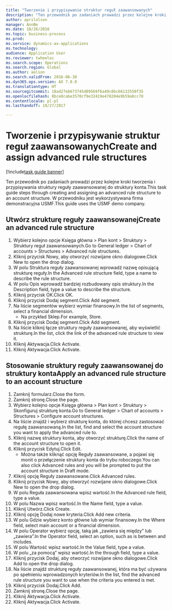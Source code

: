 ```yaml
--- 
title: "Tworzenie i przypisywanie struktur reguł zaawansowanych"
description: "Ten przewodnik po zadaniach prowadzi przez kolejne kroki tworzenia i przypisywania struktury reguły zaawansowanej do struktury konta."
author: aprilolson
manager: AnnBe
ms.date: 10/26/2016
ms.topic: business-process
ms.prod: 
ms.service: dynamics-ax-applications
ms.technology: 
audience: Application User
ms.reviewer: twheeloc
ms.search.scope: Operations
ms.search.region: Global
ms.author: aolson
ms.search.validFrom: 2016-06-30
ms.dyn365.ops.version: AX 7.0.0
ms.translationtype: HT
ms.sourcegitcommit: 18ad27eb673745d09569f6a49c8bc66132550f35
ms.openlocfilehash: 8bce8cabe3570cf9e32419e478204e9b59a0cc78
ms.contentlocale: pl-pl
ms.lasthandoff: 10/27/2017

---
```

# <a name="create-and-assign-advanced-rule-structures"></a><span data-ttu-id="7b335-103">Tworzenie i przypisywanie struktur reguł zaawansowanych</span><span class="sxs-lookup"><span data-stu-id="7b335-103">Create and assign advanced rule structures</span></span>

[!include[task guide banner](../../includes/task-guide-banner.md)]

<span data-ttu-id="7b335-104">Ten przewodnik po zadaniach prowadzi przez kolejne kroki tworzenia i przypisywania struktury reguły zaawansowanej do struktury konta.</span><span class="sxs-lookup"><span data-stu-id="7b335-104">This task guide steps through creating and assigning an advanced rule structure to an account structure.</span></span> <span data-ttu-id="7b335-105">W przewodniku jest wykorzystywana firma demonstracyjna USMF.</span><span class="sxs-lookup"><span data-stu-id="7b335-105">This guide uses the USMF demo company.</span></span>


## <a name="create-an-advanced-rule-structure"></a><span data-ttu-id="7b335-106">Utwórz strukturę reguły zaawansowanej</span><span class="sxs-lookup"><span data-stu-id="7b335-106">Create an advanced rule structure</span></span>
1. <span data-ttu-id="7b335-107">Wybierz kolejno opcje Księga główna > Plan kont > Struktury > Struktury reguł zaawansowanych.</span><span class="sxs-lookup"><span data-stu-id="7b335-107">Go to General ledger > Chart of accounts > Structures > Advanced rule structures.</span></span>
2. <span data-ttu-id="7b335-108">Kliknij przycisk Nowy, aby otworzyć rozwijane okno dialogowe.</span><span class="sxs-lookup"><span data-stu-id="7b335-108">Click New to open the drop dialog.</span></span>
3. <span data-ttu-id="7b335-109">W polu Struktura reguły zaawansowanej wprowadź nazwę opisującą strukturę reguły.</span><span class="sxs-lookup"><span data-stu-id="7b335-109">In the Advanced rule structure field, type a name to describe the rule structure.</span></span>
4. <span data-ttu-id="7b335-110">W polu Opis wprowadź bardziej rozbudowany opis struktury.</span><span class="sxs-lookup"><span data-stu-id="7b335-110">In the Description field, type a value to describe the structure.</span></span>
5. <span data-ttu-id="7b335-111">Kliknij przycisk OK.</span><span class="sxs-lookup"><span data-stu-id="7b335-111">Click OK.</span></span>
6. <span data-ttu-id="7b335-112">Kliknij przycisk Dodaj segment.</span><span class="sxs-lookup"><span data-stu-id="7b335-112">Click Add segment.</span></span>
7. <span data-ttu-id="7b335-113">Na liście segmentów wybierz wymiar finansowy.</span><span class="sxs-lookup"><span data-stu-id="7b335-113">In the list of segments, select a financial dimension.</span></span>
    * <span data-ttu-id="7b335-114">Na przykład Sklep.</span><span class="sxs-lookup"><span data-stu-id="7b335-114">For example, Store.</span></span>  
8. <span data-ttu-id="7b335-115">Kliknij przycisk Dodaj segment.</span><span class="sxs-lookup"><span data-stu-id="7b335-115">Click Add segment.</span></span>
9. <span data-ttu-id="7b335-116">Na liście kliknij łącze struktury reguły zaawansowanej, aby wyświetlić strukturę.</span><span class="sxs-lookup"><span data-stu-id="7b335-116">In the list, click the link of the advanced rule structure to view it.</span></span>
10. <span data-ttu-id="7b335-117">Kliknij Aktywacja.</span><span class="sxs-lookup"><span data-stu-id="7b335-117">Click Activate.</span></span>
11. <span data-ttu-id="7b335-118">Kliknij Aktywacja.</span><span class="sxs-lookup"><span data-stu-id="7b335-118">Click Activate.</span></span>

## <a name="apply-an-advanced-rule-structure-to-an-account-structure"></a><span data-ttu-id="7b335-119">Stosowanie struktury reguły zaawansowanej do struktury konta</span><span class="sxs-lookup"><span data-stu-id="7b335-119">Apply an advanced rule structure to an account structure</span></span>
1. <span data-ttu-id="7b335-120">Zamknij formularz.</span><span class="sxs-lookup"><span data-stu-id="7b335-120">Close the form.</span></span>
2. <span data-ttu-id="7b335-121">Zamknij stronę.</span><span class="sxs-lookup"><span data-stu-id="7b335-121">Close the page.</span></span>
3. <span data-ttu-id="7b335-122">Wybierz kolejno opcje Księga główna > Plan kont > Struktury > Skonfiguruj strukturę konta.</span><span class="sxs-lookup"><span data-stu-id="7b335-122">Go to General ledger > Chart of accounts > Structures > Configure account structures.</span></span>
4. <span data-ttu-id="7b335-123">Na liście znajdź i wybierz strukturę konta, do której chcesz zastosować regułę zaawansowaną.</span><span class="sxs-lookup"><span data-stu-id="7b335-123">In the list, find and select the account structure you want to apply the advanced rule to.</span></span>
5. <span data-ttu-id="7b335-124">Kliknij nazwę struktury konta, aby otworzyć strukturę.</span><span class="sxs-lookup"><span data-stu-id="7b335-124">Click the name of the account structure to open it.</span></span>
6. <span data-ttu-id="7b335-125">Kliknij przycisk Edytuj.</span><span class="sxs-lookup"><span data-stu-id="7b335-125">Click Edit.</span></span>
    * <span data-ttu-id="7b335-126">Można także kliknąć opcję Reguły zaawansowane, a pojawi się monit o przełączenie struktury konta do trybu roboczego.</span><span class="sxs-lookup"><span data-stu-id="7b335-126">You can also click Advanced rules and you will be prompted to put the account structure in Draft mode.</span></span>  
7. <span data-ttu-id="7b335-127">Kliknij opcję Reguły zaawansowane.</span><span class="sxs-lookup"><span data-stu-id="7b335-127">Click Advanced rules.</span></span>
8. <span data-ttu-id="7b335-128">Kliknij przycisk Nowy, aby otworzyć rozwijane okno dialogowe.</span><span class="sxs-lookup"><span data-stu-id="7b335-128">Click New to open the drop dialog.</span></span>
9. <span data-ttu-id="7b335-129">W polu Reguła zaawansowana wpisz wartość.</span><span class="sxs-lookup"><span data-stu-id="7b335-129">In the Advanced rule field, type a value.</span></span>
10. <span data-ttu-id="7b335-130">W polu Nazwa wpisz wartość.</span><span class="sxs-lookup"><span data-stu-id="7b335-130">In the Name field, type a value.</span></span>
11. <span data-ttu-id="7b335-131">Kliknij Utwórz.</span><span class="sxs-lookup"><span data-stu-id="7b335-131">Click Create.</span></span>
12. <span data-ttu-id="7b335-132">Kliknij opcję Dodaj nowe kryteria.</span><span class="sxs-lookup"><span data-stu-id="7b335-132">Click Add new criteria.</span></span>
13. <span data-ttu-id="7b335-133">W polu Gdzie wybierz konto główne lub wymiar finansowy.</span><span class="sxs-lookup"><span data-stu-id="7b335-133">In the Where field, select main account or a financial dimension.</span></span>
14. <span data-ttu-id="7b335-134">W polu Operator wybierz opcję, taką jak „zawiera się między” lub „zawiera”.</span><span class="sxs-lookup"><span data-stu-id="7b335-134">In the Operator field, select an option, such as is between and includes.</span></span>
15. <span data-ttu-id="7b335-135">W polu Wartość wpisz wartość.</span><span class="sxs-lookup"><span data-stu-id="7b335-135">In the Value field, type a value.</span></span>
16. <span data-ttu-id="7b335-136">W polu „za pomocą” wpisz wartość.</span><span class="sxs-lookup"><span data-stu-id="7b335-136">In the through field, type a value.</span></span>
17. <span data-ttu-id="7b335-137">Kliknij przycisk Dodaj, aby otworzyć rozwijane okno dialogowe.</span><span class="sxs-lookup"><span data-stu-id="7b335-137">Click Add to open the drop dialog.</span></span>
18. <span data-ttu-id="7b335-138">Na liście znajdź strukturę reguły zaawansowanej, która ma być używana po spełnieniu wprowadzonych kryteriów.</span><span class="sxs-lookup"><span data-stu-id="7b335-138">In the list, find the advanced rule structure you want to use when the criteria you entered is met.</span></span>
19. <span data-ttu-id="7b335-139">Kliknij przycisk Dodaj.</span><span class="sxs-lookup"><span data-stu-id="7b335-139">Click Add.</span></span>
20. <span data-ttu-id="7b335-140">Zamknij stronę.</span><span class="sxs-lookup"><span data-stu-id="7b335-140">Close the page.</span></span>
21. <span data-ttu-id="7b335-141">Kliknij Aktywacja.</span><span class="sxs-lookup"><span data-stu-id="7b335-141">Click Activate.</span></span>
22. <span data-ttu-id="7b335-142">Kliknij Aktywacja.</span><span class="sxs-lookup"><span data-stu-id="7b335-142">Click Activate.</span></span>


